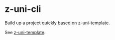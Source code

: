 # z-uni-cli
Build up a project quickly based on z-uni-template.

See [z-uni-template](https://github.com/zwl4488/z-uni-template).